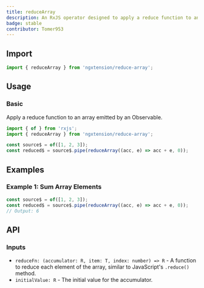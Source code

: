 ```yaml
---
title: reduceArray
description: An RxJS operator designed to apply a reduce function to an array within an Observable stream, simplifying array transformations.
badge: stable
contributor: Tomer953
---
```


## Import

```ts
import { reduceArray } from 'ngxtension/reduce-array';
```

## Usage

### Basic

Apply a reduce function to an array emitted by an Observable.

```ts
import { of } from 'rxjs';
import { reduceArray } from 'ngxtension/reduce-array';

const source$ = of([1, 2, 3]);
const reduced$ = source$.pipe(reduceArray((acc, e) => acc + e, 0));
```

## Examples

### Example 1: Sum Array Elements

```ts
const source$ = of([1, 2, 3]);
const reduced$ = source$.pipe(reduceArray((acc, e) => acc + e, 0));
// Output: 6
```

## API

### Inputs

- `reduceFn: (accumulator: R, item: T, index: number) => R` - A function to reduce each element of the array, similar to JavaScript's `.reduce()` method.
- `initialValue: R` - The initial value for the accumulator.
